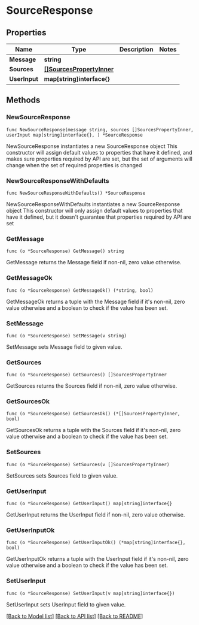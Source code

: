 # SourceResponse

## Properties

Name | Type | Description | Notes
------------ | ------------- | ------------- | -------------
**Message** | **string** |  | 
**Sources** | [**[]SourcesPropertyInner**](SourcesPropertyInner.md) |  | 
**UserInput** | **map[string]interface{}** |  | 

## Methods

### NewSourceResponse

`func NewSourceResponse(message string, sources []SourcesPropertyInner, userInput map[string]interface{}, ) *SourceResponse`

NewSourceResponse instantiates a new SourceResponse object
This constructor will assign default values to properties that have it defined,
and makes sure properties required by API are set, but the set of arguments
will change when the set of required properties is changed

### NewSourceResponseWithDefaults

`func NewSourceResponseWithDefaults() *SourceResponse`

NewSourceResponseWithDefaults instantiates a new SourceResponse object
This constructor will only assign default values to properties that have it defined,
but it doesn't guarantee that properties required by API are set

### GetMessage

`func (o *SourceResponse) GetMessage() string`

GetMessage returns the Message field if non-nil, zero value otherwise.

### GetMessageOk

`func (o *SourceResponse) GetMessageOk() (*string, bool)`

GetMessageOk returns a tuple with the Message field if it's non-nil, zero value otherwise
and a boolean to check if the value has been set.

### SetMessage

`func (o *SourceResponse) SetMessage(v string)`

SetMessage sets Message field to given value.


### GetSources

`func (o *SourceResponse) GetSources() []SourcesPropertyInner`

GetSources returns the Sources field if non-nil, zero value otherwise.

### GetSourcesOk

`func (o *SourceResponse) GetSourcesOk() (*[]SourcesPropertyInner, bool)`

GetSourcesOk returns a tuple with the Sources field if it's non-nil, zero value otherwise
and a boolean to check if the value has been set.

### SetSources

`func (o *SourceResponse) SetSources(v []SourcesPropertyInner)`

SetSources sets Sources field to given value.


### GetUserInput

`func (o *SourceResponse) GetUserInput() map[string]interface{}`

GetUserInput returns the UserInput field if non-nil, zero value otherwise.

### GetUserInputOk

`func (o *SourceResponse) GetUserInputOk() (*map[string]interface{}, bool)`

GetUserInputOk returns a tuple with the UserInput field if it's non-nil, zero value otherwise
and a boolean to check if the value has been set.

### SetUserInput

`func (o *SourceResponse) SetUserInput(v map[string]interface{})`

SetUserInput sets UserInput field to given value.



[[Back to Model list]](../README.md#documentation-for-models) [[Back to API list]](../README.md#documentation-for-api-endpoints) [[Back to README]](../README.md)


